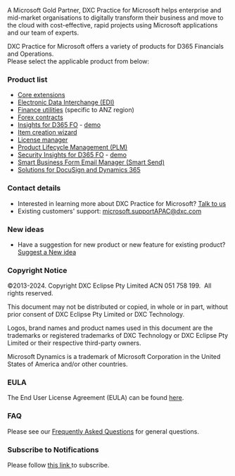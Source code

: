 A Microsoft Gold Partner, DXC Practice for Microsoft helps enterprise and mid-market organisations to digitally transform their business and move to the cloud with cost-effective, rapid projects using Microsoft applications and our team of experts.

DXC Practice for Microsoft offers a variety of products for D365 Financials and Operations. <br>
Please select the applicable product from below:

### Product list

- [Core extensions](CORE-EXTENSIONS/Solution-overview.md)
- [Electronic Data Interchange (EDI)](EDI/Introduction.md)
- [Finance utilities](FINU/INTRODUCTION.md) (specific to ANZ region)
- [Forex contracts](FOREX-CONTRACT/Introduction.md)
- [Insights for D365 FO](DXC-INSIGHTS/Introduction.md) - [demo](https://dynamics.dxc.technology/webinars/analysis-tool-for-performance-of-microsoft-dynamics-365-finance-and-operations-by-dxc-technology-2)
- [Item creation wizard](DXC-ITEM-CREATION-WIZARD/INTRODUCTION.md)
- [License manager](LMG/Introduction.md)
- [Product Lifecycle Management (PLM)](PLM/Introduction.md)
- [Security Insights for D365 FO](SECURITY-INSIGHTS/Introduction.md) - [demo](https://dynamics.dxc.technology/microsoft-dynamics-365/security-insights-for-microsoft-dynamics-365-fo-solution-to-optimise-your-user-licensing)
- [Smart Business Form Email Manager (Smart Send)](SMART-SEND/Overview.md)
- [Solutions for DocuSign and Dynamics 365](DOCUSIGN/INTRODUCTION.md)

### Contact details

- Interested in learning more about DXC Practice for Microsoft? [Talk to us](https://dxc.com/au/en/contact-us) <br>
- Existing customers' support: <microsoft.supportAPAC@dxc.com>

### New ideas

- Have a suggestion for new product or new feature for existing product? [Suggest a New idea](https://forms.office.com/r/U9twpSt3in)

### Copyright Notice

©2013-2024. Copyright DXC Eclipse Pty Limited ACN 051 758 199.  All rights reserved.

This document may not be distributed or copied, in whole or in part, without prior consent of DXC Eclipse Pty Limited or DXC Technology.

Logos, brand names and product names used in this document are the trademarks or registered trademarks of DXC Technology or DXC Eclipse Pty Limited or their respective third-party owners.

Microsoft Dynamics is a trademark of Microsoft Corporation in the United States of America and/or other countries.

### EULA

The End User License Agreement (EULA) can be found [here](https://dxc.com/au/en/practices/microsoft/end-user-license-agreement).

### FAQ

Please see our [Frequently Asked Questions](FAQ.md) for general questions.

### Subscribe to Notifications

Please follow [this link ](./MARKETING-COMMUNICATIONS/subscribe.html) to subscribe.

